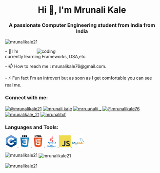 <h1 align="center">Hi 👋, I'm Mrunali Kale</h1>
<h3 align="center">A passionate Computer Engineering student from India from India</h3>

<p align="left"> <img src="https://komarev.com/ghpvc/?username=mrunalikale21&label=Profile%20views&color=0e75b6&style=flat" alt="mrunalikale21" /> </p>

<img align="right" alt="coding" width="400" src="https://mir-s3-cdn-cf.behance.net/project_modules/disp/601014116770475.6068beff4640a.gif">

<p> - 🌱 I’m currently learning Frameworks, DSA,etc.
</p>

<p> - 📫 How to reach me : mrunalikale76@gmail.com.
</p>

 <p> - ⚡ Fun fact I'm an introvert but as soon as I get comfortable you can see real me.
</p>

<h3 align="left">Connect with me:</h3>
<p align="centre">
<a href="https://twitter.com/@mrunalikale21" target="blank"><img align="center" src="https://raw.githubusercontent.com/rahuldkjain/github-profile-readme-generator/master/src/images/icons/Social/twitter.svg" alt="@mrunalikale21" height="30" width="40" /></a>
<a href="https://linkedin.com/in/mrunali kale" target="blank"><img align="center" src="https://raw.githubusercontent.com/rahuldkjain/github-profile-readme-generator/master/src/images/icons/Social/linked-in-alt.svg" alt="mrunali kale" height="30" width="40" /></a>
<a href="https://instagram.com/mrruunalii._" target="blank"><img align="center" src="https://raw.githubusercontent.com/rahuldkjain/github-profile-readme-generator/master/src/images/icons/Social/instagram.svg" alt="mrruunalii._" height="30" width="40" /></a>
<a href="https://www.hackerrank.com/@mrunalikale76" target="blank"><img align="center" src="https://raw.githubusercontent.com/rahuldkjain/github-profile-readme-generator/master/src/images/icons/Social/hackerrank.svg" alt="@mrunalikale76" height="30" width="40" /></a>
<a href="https://www.leetcode.com/mrunalikale_21" target="blank"><img align="center" src="https://raw.githubusercontent.com/rahuldkjain/github-profile-readme-generator/master/src/images/icons/Social/leet-code.svg" alt="mrunalikale_21" height="30" width="40" /></a>
<a href="https://auth.geeksforgeeks.org/user/mrunalitxf" target="blank"><img align="center" src="https://raw.githubusercontent.com/rahuldkjain/github-profile-readme-generator/master/src/images/icons/Social/geeks-for-geeks.svg" alt="mrunalitxf" height="30" width="40" /></a>
</p>

<h3 align="left">Languages and Tools:</h3>
<p align="centre"> <a href="https://www.w3schools.com/cpp/" target="_blank" rel="noreferrer"> <img src="https://raw.githubusercontent.com/devicons/devicon/master/icons/cplusplus/cplusplus-original.svg" alt="cplusplus" width="40" height="40"/> </a> <a href="https://www.w3schools.com/css/" target="_blank" rel="noreferrer"> <img src="https://raw.githubusercontent.com/devicons/devicon/master/icons/css3/css3-original-wordmark.svg" alt="css3" width="40" height="40"/> </a> <a href="https://www.w3.org/html/" target="_blank" rel="noreferrer"> <img src="https://raw.githubusercontent.com/devicons/devicon/master/icons/html5/html5-original-wordmark.svg" alt="html5" width="40" height="40"/> </a> <a href="https://www.java.com" target="_blank" rel="noreferrer"> <img src="https://raw.githubusercontent.com/devicons/devicon/master/icons/java/java-original.svg" alt="java" width="40" height="40"/> </a> <a href="https://developer.mozilla.org/en-US/docs/Web/JavaScript" target="_blank" rel="noreferrer"> <img src="https://raw.githubusercontent.com/devicons/devicon/master/icons/javascript/javascript-original.svg" alt="javascript" width="40" height="40"/> </a> <a href="https://www.mysql.com/" target="_blank" rel="noreferrer"> <img src="https://raw.githubusercontent.com/devicons/devicon/master/icons/mysql/mysql-original-wordmark.svg" alt="mysql" width="40" height="40"/> </a> </p>

<p><img align="left" src="https://github-readme-stats.vercel.app/api/top-langs?username=mrunalikale21&show_icons=true&locale=en&layout=compact" alt="mrunalikale21" /></p>

<p>&nbsp;<img align="center" src="https://github-readme-stats.vercel.app/api?username=mrunalikale21&show_icons=true&locale=en" alt="mrunalikale21" /></p>

<p><img align="center" src="https://github-readme-streak-stats.herokuapp.com/?user=mrunalikale21&" alt="mrunalikale21" /></p>
